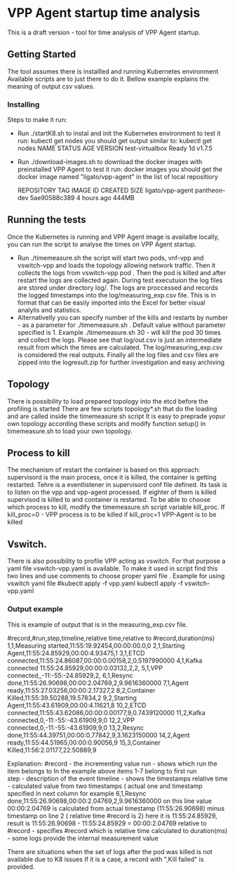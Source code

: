 # VPP Agent startup time analysis 

This is a draft version - tool for time analysis of VPP Agent startup.

## Getting Started

The tool assumes there is installled and running Kubernetes environment
Available scripts are to just there to do it. Bellow example explains
the meaning of output csv values.

### Installing

Steps to make it run:
- Run ./startK8.sh  to instal and init the Kubernetes environment
  to test it run: 
  kubectl get nodes
  you should get  output similar to:
  kubectl get nodes
  NAME                  STATUS    AGE       VERSION
  test-virtualbox       Ready     1d        v1.7.5

- Run ./download-images.sh  to download the docker images with preinstalled VPP Agent
  to test it run:
  docker images
  you should get the docker image named "ligato/vpp-agent" in the list of local repositiory
  
  REPOSITORY                                               TAG                 IMAGE ID            CREATED             SIZE
  ligato/vpp-agent                                         pantheon-dev        5ae90588c389        4 hours ago         444MB

  

## Running the tests

Once the Kubernetes is running and VPP Agent image is availalbe locally, you can run the script to analyse the times on VPP Agent startup.
- Run ./timemeasure.sh
  the script will start two pods, vnf-vpp and vswitch-vpp and loads the topology allowing network traffic.
  Then it collects the logs from vswitch-vpp pod .
  Then the pod is killed and after restart the logs are collected again.
  During test executuion the log files are stored under directory log/.
  The logs are proccessed and records the logged timestamps into the log/measuring_exp.csv file. This is in format that can be easily
  imported into the Excel for better visual analylis and statistics.
- Alternativelly you can specify number of the kills and restarts by number - as a parameter for ./timemeasure.sh . 
  Default value without parameter specified is 1.
  Example ./timemeasure.sh 30  - will kill the pod 30 times and collect the logs.
  Please see that  log/out.csv is just an intermediate result from which the times are calculated.
  The log/measuring_exp.csv is considered the real outputs. 
  Finally all the log files and csv files are zipped into the logresult.zip for further investigation and easy archiving
  

## Topology

There is possibility to load prepared topology into the etcd before the profiling is started
There are few scripts topology*.sh that do the loading and are called inside the timemeasure.sh script
It is easy to preprade yopur own topology according these scripts and modify function  setup() in timemeasure.sh
to load your own topology.

## Process to kill

The mechanism of restart the container is based on this approach:
supervisord is the main process, once it is killed, the container 
is getting restarted. Tehre is a eventlistener in supervisord conf file
defined. Its task is to listen on the vpp and vpp-agent processed.
If eighter of them is killed supervisod is killed to and container is restarted.
To be able to choose which process to kill, modify the timemeasure.sh script
variable kill_proc. If kill_proc=0 - VPP process is to be killed
if kill_proc=1  VPP-Agent is to be killed


## Vswitch.
There is also possibility to profile VPP acting as vswitch. For that purpose
a yaml file vswitch-vpp.yaml is available. To make it used in script find this two lines 
and use comments to choose proper yaml file .
Example for using vswitch yaml file
#kubectl apply -f vpp.yaml
kubectl apply -f vswitch-vpp.yaml


### Output example

This is example of output that is in the measuring_exp.csv file.

#record,#run,step,timeline,relative time,relative to #record,duration(ms)
1,1,Measuring started,11:55:19.92454,00:00:00.0,0
2,1,Starting Agent,11:55:24.85929,00:00:4.93475,1
3,1,ETCD connected,11:55:24.86087,00:00:0.00158,2,0.5197990000
4,1,Kafka connected 11:55:24.85929,00:00:0.03132,2,2,
5,1,VPP connected,,-11:-55:-24.85929,2,
6,1,Resync done,11:55:26.90698,00:00:2.04769,2,9.9616360000
7,1,Agent ready,11:55:27.03256,00:00:2.17327,2
8,2,Container Killed,11:55:39.50288,19.57834,2
9,2,Starting Agent,11:55:43.61909,00:00:4.11621,8
10,2,ETCD connected,11:55:43.62086,00:00:0.00177,9,0.7439120000
11,2,Kafka connected,0,-11:-55:-43.61909,9,0
12,2,VPP connected,0,-11:-55:-43.61909,9,0
13,2,Resync done,11:55:44.39751,00:00:0.77842,9,3.1623150000
14,2,Agent ready,11:55:44.51965,00:00:0.90056,9
15,3,Container Killed,11:56:2.01177,22.50889,9

Explanation:
#record             - the incrementing value 
run                 -  shows which run the item belongs to
                    In the example above items 1-7 belong to first run                   
step                -  description of the event 
timeline            - shows the timestamps
relative time       - calculated value from two timestamps ( actual one and timestamp specified in next column
                    for example 6,1,Resync done,11:55:26.90698,00:00:2.04769,2,9.9616360000 on this line
                    value 00:00:2.04769 is calculated from actual timestamp (11:55:26.90698) minus timestamp on line 2 ( relative time #record is 2)
                    here it is 11:55:24.85929, result  is  11:55:26.90698 - 11:55:24.85929 =  00:00:2.04769
relative to #record - specifies #record which is relative time calculated to
duration(ms)        - some logs provide the internal measurement value

There are situations when the set of logs after the pod was killed is not available due to K8 issues
If it is a case, a record with ",Kill failed" is provided.

